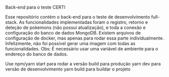 Back-end para o teste CERTI

Esse repositório contém o back-end para o teste de desenvolvimento full-stack.
As funcionalidades implementadas foram o registro, retorno e deleção de pokemons (não possui atualização), e toda a conexão e configuração do banco de dados MongoDB.
Existem arquivos de configuração de docker, mas apenas para rodar essa parte individualmente. Infelizmente, não foi possível gerar uma imagem com todas as funcionalidades.
Obs: É necessário usar uma variável de ambiente para o endereço do banco de dados.

Use npm/yarn start para rodar a versão build para produção
yarn dev para versão de desenvolvimento
yarn build para buildar o projeto
